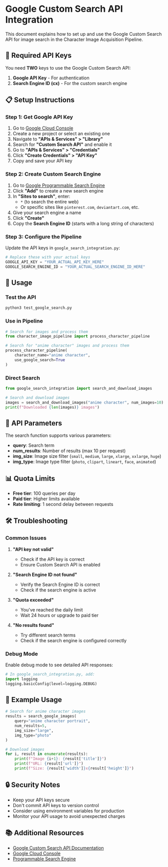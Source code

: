 # Google Custom Search API Integration

This document explains how to set up and use the Google Custom Search API for image search in the Character Image Acquisition Pipeline.

## 🔑 Required API Keys

You need **TWO** keys to use the Google Custom Search API:

1. **Google API Key** - For authentication
2. **Search Engine ID (cx)** - For the custom search engine

## 📋 Setup Instructions

### Step 1: Get Google API Key

1. Go to [Google Cloud Console](https://console.cloud.google.com/)
2. Create a new project or select an existing one
3. Navigate to **"APIs & Services" > "Library"**
4. Search for **"Custom Search API"** and enable it
5. Go to **"APIs & Services" > "Credentials"**
6. Click **"Create Credentials" > "API Key"**
7. Copy and save your API key

### Step 2: Create Custom Search Engine

1. Go to [Google Programmable Search Engine](https://programmablesearchengine.google.com/controlpanel/all)
2. Click **"Add"** to create a new search engine
3. In **"Sites to search"**, enter:
   - `*` (to search the entire web)
   - Or specific sites like `pinterest.com`, `deviantart.com`, etc.
4. Give your search engine a name
5. Click **"Create"**
6. Copy the **Search Engine ID** (starts with a long string of characters)

### Step 3: Configure the Pipeline

Update the API keys in `google_search_integration.py`:

```python
# Replace these with your actual keys
GOOGLE_API_KEY = "YOUR_ACTUAL_API_KEY_HERE"
GOOGLE_SEARCH_ENGINE_ID = "YOUR_ACTUAL_SEARCH_ENGINE_ID_HERE"
```

## 🚀 Usage

### Test the API

```bash
python3 test_google_search.py
```

### Use in Pipeline

```python
# Search for images and process them
from character_image_pipeline import process_character_pipeline

# Search for "anime character" images and process them
process_character_pipeline(
    character_name="anime character", 
    use_google_search=True
)
```

### Direct Search

```python
from google_search_integration import search_and_download_images

# Search and download images
images = search_and_download_images("anime character", num_images=10)
print(f"Downloaded {len(images)} images")
```

## 🔧 API Parameters

The search function supports various parameters:

- **query**: Search term
- **num_results**: Number of results (max 10 per request)
- **img_size**: Image size filter (`small`, `medium`, `large`, `xlarge`, `xxlarge`, `huge`)
- **img_type**: Image type filter (`photo`, `clipart`, `lineart`, `face`, `animated`)

## 📊 Quota Limits

- **Free tier**: 100 queries per day
- **Paid tier**: Higher limits available
- **Rate limiting**: 1 second delay between requests

## 🛠️ Troubleshooting

### Common Issues

1. **"API key not valid"**
   - Check if the API key is correct
   - Ensure Custom Search API is enabled

2. **"Search Engine ID not found"**
   - Verify the Search Engine ID is correct
   - Check if the search engine is active

3. **"Quota exceeded"**
   - You've reached the daily limit
   - Wait 24 hours or upgrade to paid tier

4. **"No results found"**
   - Try different search terms
   - Check if the search engine is configured correctly

### Debug Mode

Enable debug mode to see detailed API responses:

```python
# In google_search_integration.py, add:
import logging
logging.basicConfig(level=logging.DEBUG)
```

## 📝 Example Usage

```python
# Search for anime character images
results = search_google_images(
    query="anime character portrait",
    num_results=5,
    img_size="large",
    img_type="photo"
)

# Download images
for i, result in enumerate(results):
    print(f"Image {i+1}: {result['title']}")
    print(f"URL: {result['url']}")
    print(f"Size: {result['width']}x{result['height']}")
```

## 🔒 Security Notes

- Keep your API keys secure
- Don't commit API keys to version control
- Consider using environment variables for production
- Monitor your API usage to avoid unexpected charges

## 📚 Additional Resources

- [Google Custom Search API Documentation](https://developers.google.com/custom-search/v1/using_rest)
- [Google Cloud Console](https://console.cloud.google.com/)
- [Programmable Search Engine](https://programmablesearchengine.google.com/)

